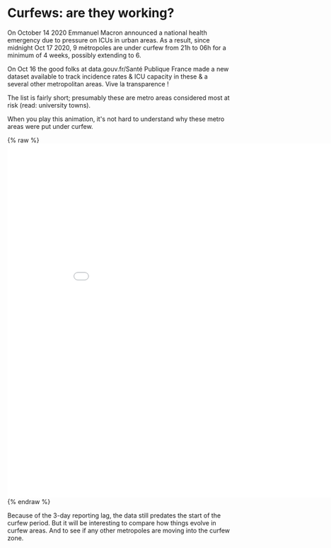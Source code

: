 # Curfews: are they working?

On October 14 2020 Emmanuel Macron announced a national health emergency due to pressure on ICUs in urban areas. As a result, since midnight Oct 17 2020, 9 métropoles are under curfew from 21h to 06h for a minimum of 4 weeks, possibly extending to 6.

On Oct 16 the good folks at data.gouv.fr/Santé Publique France made a new dataset available to track incidence rates & ICU capacity in these & a several other metropolitan areas. Vive la transparence !

The list is fairly short; presumably these are metro areas considered most at risk (read: university towns).

When you play this animation, it's not hard to understand why these metro areas were put under curfew.

{% raw %}<iframe width="900" height="800" frameborder="0" scrolling="no" src="//plotly.com/~limegimlet/138.embed"></iframe>{% endraw %}

Because of the 3-day reporting lag, the data still predates the start of the curfew period. But it will be interesting to compare how things evolve in curfew areas. And to see if any other metropoles are moving into the curfew zone.
